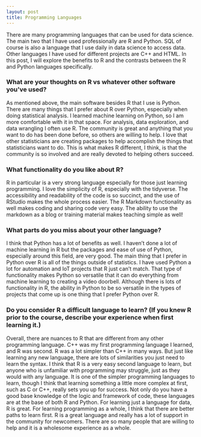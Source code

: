 ```yaml
---
layout: post
title: Programming Languages
---
```


There are many programming languages that can be used for data science. The main two that I have used professionally are R and Python. SQL of course is also a language that I use daily in data science to access data. Other languages I have used for different projects are C++ and HTML. In this post, I will explore the benefits to R and the contrasts between the R and Python languages specifically. 

### What are your thoughts on R vs whatever other software you've used?  
As mentioned above, the main software besides R that I use is Python. There are many things that I prefer about R over Python, especially when doing statistical analysis. I learned machine learning on Python, so I am more comfortable with it in that space. For analysis, data exploration, and data wrangling I often use R. The community is great and anything that you want to do has been done before, so others are willing to help. I love that other statisticians are creating packages to help accomplish the things that statisticians want to do. This is what makes R different, I think, is that the community is so involved and are really devoted to helping others succeed. 

### What functionality do you like about R?  
R in particular is a very strong language especially for those just learning programming. I love the simplicity of R, especially with the tidyverse. The accessibility and readability of the code is so succinct, and the use of RStudio makes the whole process easier. The R Markdown functionality as well makes coding and sharing code very easy. The ability to use the markdown as a blog or training material makes teaching simple as well!

### What parts do you miss about your other language? 
I think that Python has a lot of benefits as well. I haven’t done a lot of machine learning in R but the packages and ease of use of Python, especially around this field, are very good. The main thing that I prefer in Python over R is all of the things outside of statistics. I have used Python a lot for automation and IoT projects that R just can’t match. That type of functionality makes Python so versatile that it can do everything from machine learning to creating a video doorbell. Although there is lots of functionality in R, the ability in Python to be so versatile in the types of projects that come up is one thing that I prefer Python over R. 

### Do you consider R a difficult language to learn? (If you knew R prior to the course, describe your experience when first learning it.)
Overall, there are nuances to R that are different from any other programming language. C++ was my first programming language I learned, and R was second. R was a lot simpler than C++ in many ways. But just like learning any new language, there are lots of similarities you just need to learn the syntax. I think that R is a very easy second language to learn, but anyone who is unfamiliar with programming may struggle, just as they would with any language. It is one of the simpler programming languages to learn, though I think that learning something a little more complex at first, such as C or C++, really sets you up for success. Not only do you have a good base knowledge of the logic and framework of code, these languages are at the base of both R and Python. For learning just a language for data, R is great. For learning programming as a whole, I think that there are better paths to learn first. R is a great language and really has a lot of support in the community for newcomers. There are so many people that are willing to help and it is a wholesome experience as a whole.
